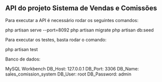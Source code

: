 ## API do projeto Sistema de Vendas e Comissões

Para executar a API é necessário rodar os seguintes comandos:

php artisan serve --port=8092
php artisan migrate
php artisan db:seed

Para executar os testes, basta rodar o comando:

php artisan test


Banco de dados:

MySQL Workbench
DB_Host: 127.0.0.1
DB_Port: 3306
DB_Name: sales_comission_system
DB_User: root
DB_Password: admin